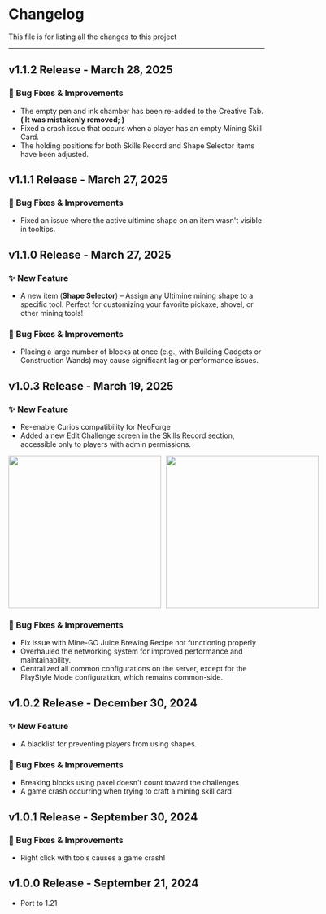 # Changelog
This file is for listing all the changes to this project
<hr>

## v1.1.2 Release - March 28, 2025
### 🐛 Bug Fixes & Improvements
- The empty pen and ink chamber has been re-added to the Creative Tab. **( It was mistakenly removed; )**
- Fixed a crash issue that occurs when a player has an empty Mining Skill Card.
- The holding positions for both Skills Record and Shape Selector items have been adjusted.

## v1.1.1 Release - March 27, 2025
### 🐛 Bug Fixes & Improvements
- Fixed an issue where the active ultimine shape on an item wasn't visible in tooltips.

## v1.1.0 Release - March 27, 2025
### ✨ New Feature
- A new item (**Shape Selector**) – Assign any Ultimine mining shape to a specific tool. Perfect for customizing your favorite pickaxe, shovel, or other mining tools!
### 🐛 Bug Fixes & Improvements
- Placing a large number of blocks at once (e.g., with Building Gadgets or Construction Wands) may cause significant lag or performance issues.

## v1.0.3 Release - March 19, 2025
### ✨ New Feature
- Re-enable Curios compatibility for NeoForge
- Added a new Edit Challenge screen in the Skills Record section, accessible only to players with admin permissions.

<div style="display: flex; gap: 10px;">
<img src="https://i.imgur.com/t6eklpZ.png" width="300" />
<img src="https://i.imgur.com/uD5SA3d.png" width="300" />
</div>

### 🐛 Bug Fixes & Improvements
- Fix issue with Mine-GO Juice Brewing Recipe not functioning properly
- Overhauled the networking system for improved performance and maintainability.
- Centralized all common configurations on the server, except for the PlayStyle Mode configuration, which remains common-side.

## v1.0.2 Release - December 30, 2024
### ✨ New Feature
- A blacklist for preventing players from using shapes.
### 🐛 Bug Fixes & Improvements
- Breaking blocks using paxel doesn't count toward the challenges
- A game crash occurring when trying to craft a mining skill card

## v1.0.1 Release - September 30, 2024
### 🐛 Bug Fixes & Improvements
- Right click with tools causes a game crash!

## v1.0.0 Release - September 21, 2024
- Port to 1.21